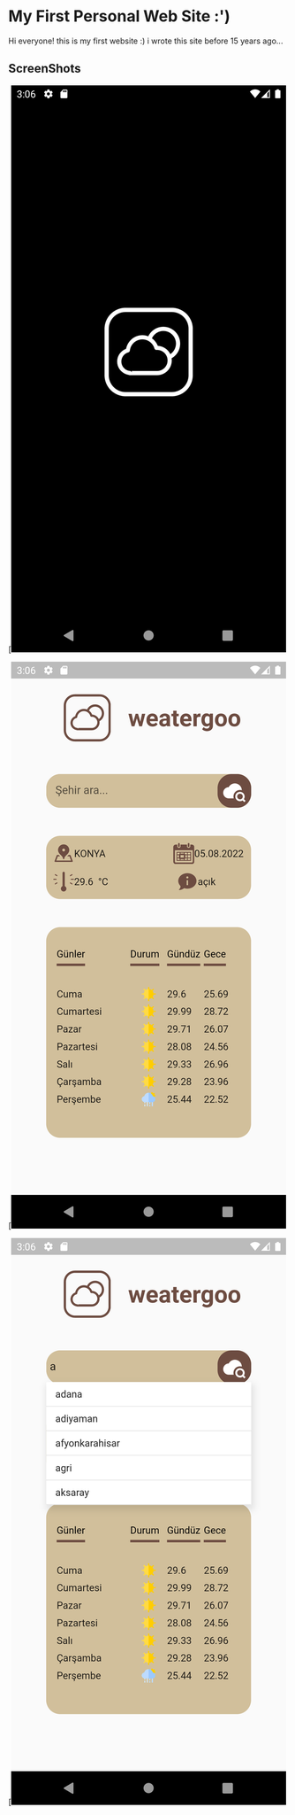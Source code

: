 # My First Personal Web Site :')

Hi everyone! this is my first website :) i wrote this site before 15 years ago...


## ScreenShots

[![ScreenShot](https://github.com/asimolpiq/weatergoo/blob/main/screenshots/1.png)


[![ScreenShot](https://github.com/asimolpiq/weatergoo/blob/main/screenshots/2.png)


[![ScreenShot](https://github.com/asimolpiq/weatergoo/blob/main/screenshots/3.png)
